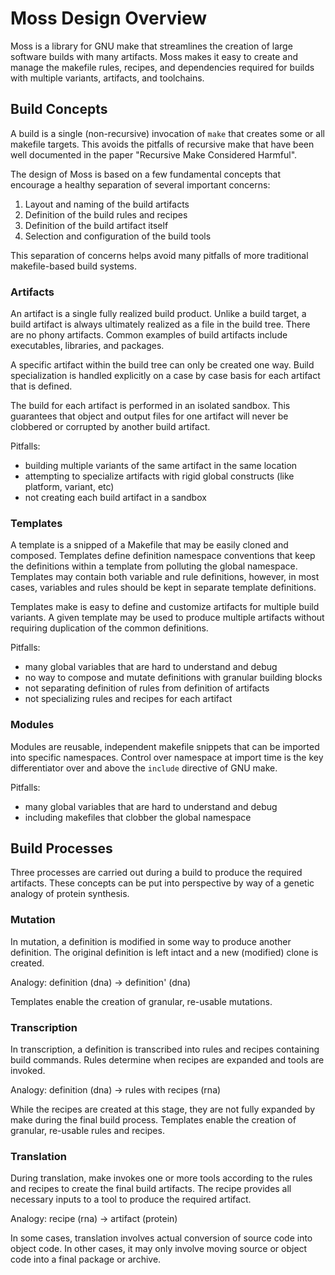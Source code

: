 # Moss Design Overview

Moss is a library for GNU make that streamlines the creation of large
software builds with many artifacts. Moss makes it easy to create and manage
the makefile rules, recipes, and dependencies required for builds with
multiple variants, artifacts, and toolchains.

## Build Concepts

A build is a single (non-recursive) invocation of `make` that
creates some or all makefile targets. This avoids the pitfalls of recursive
make that have been well documented in the paper "Recursive Make Considered
Harmful".

The design of Moss is based on a few fundamental concepts that encourage a
healthy separation of several important concerns:

1. Layout and naming of the build artifacts 
2. Definition of the build rules and recipes
3. Definition of the build artifact itself
4. Selection and configuration of the build tools

This separation of concerns helps avoid many pitfalls of more traditional
makefile-based build systems.

### Artifacts

An artifact is a single fully realized build product.
Unlike a build target, a build artifact is always ultimately realized as a file in the build tree.
There are no phony artifacts.
Common examples of build artifacts include executables, libraries, and packages.

A specific artifact within the build tree can only be created one way.
Build specialization is handled explicitly on a case by case basis for each artifact that is defined.

The build for each artifact is performed in an isolated sandbox.
This guarantees that object and output files for one artifact will never be clobbered or corrupted by another build artifact.

Pitfalls:
- building multiple variants of the same artifact in the same location
- attempting to specialize artifacts with rigid global constructs (like platform, variant, etc)
- not creating each build artifact in a sandbox

### Templates

A template is a snipped of a Makefile that may be easily cloned and composed.
Templates define definition namespace conventions that keep the definitions within a template from polluting the global namespace.
Templates may contain both variable and rule definitions, however, in most cases, variables and
rules should be kept in separate template definitions.

Templates make is easy to define and customize artifacts for multiple build
variants.  A given template may be used to produce multiple artifacts without
requiring duplication of the common definitions.

Pitfalls:
- many global variables that are hard to understand and debug
- no way to compose and mutate definitions with granular building blocks
- not separating definition of rules from definition of artifacts
- not specializing rules and recipes for each artifact

### Modules

Modules are reusable, independent makefile snippets that can be imported into
specific namespaces.  Control over namespace at import time is the key
differentiator over and above the `include` directive of GNU make.

Pitfalls:
- many global variables that are hard to understand and debug
- including makefiles that clobber the global namespace

## Build Processes

Three processes are carried out during a build to produce the required
artifacts.  These concepts can be put into perspective by way of a genetic
analogy of protein synthesis.

### Mutation

In mutation, a definition is modified in some way to produce another definition.
The original definition is left intact and a new (modified) clone is created.

Analogy: definition (dna) -> definition' (dna)

Templates enable the creation of granular, re-usable mutations.

### Transcription

In transcription, a definition is transcribed into rules and recipes containing
build commands. Rules determine when recipes are expanded and tools are
invoked.

Analogy: definition (dna) -> rules with recipes (rna)

While the recipes are created at this stage, they are not fully expanded by make during the final build process.
Templates enable the creation of granular, re-usable rules and recipes.

### Translation

During translation, make invokes one or more tools according to the rules and recipes to create the final build artifacts.
The recipe provides all necessary inputs to a tool to produce the required artifact.

Analogy: recipe (rna) -> artifact (protein)

In some cases, translation involves actual conversion of source code into
object code. In other cases, it may only involve moving source or object code
into a final package or archive.
